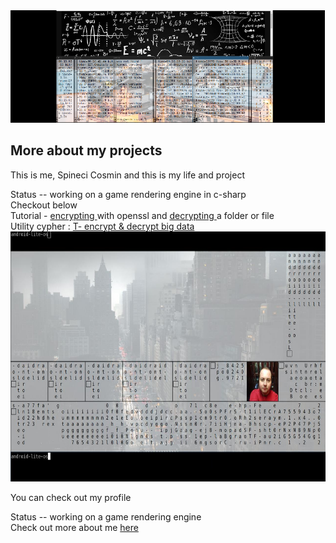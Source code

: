 <DOCTYPE html>
<html>
 <section id="about">
      <img src="ex-bar.png" height="180" alt="">
      <div class="content">
        <h1>More about my projects</h1>
        <p>This is me, Spineci Cosmin and this is my life and project</p>
      </div>
  Status 
  -- working on a game rendering engine in c-sharp
    </section>
 <head> 
Checkout below
 </head>
 <body>

   <div>
    Tutorial -  <a href="https://drspineci.github.io/encrypt2-0.sh" > encrypting </a> with openssl and  <a href="https://drspineci.github.io/decrypt2-0.sh" > decrypting </a> a folder or file 
  </div>
  
  <div>
  Utility cypher : <a href="https://github.com/drspineci/drspineci.github.io/blob/main/t-encrypting-and-decrypting-files.md" > T- encrypt & decrypt big data  </a>
  </div>
  
   <section id="about">
      <img src="trainee.png" height="400" width="600"alt="">
      <div class="content">
        <p>You can check out my profile</p>
      </div>
  Status 
  -- working on a game rendering engine
    </section>
  
 <div>
Check out more about me <a href="https://drspineci.github.io/cv.spineci-PDL.txt" > here</a>
  </div>
  
  
  
 </body>  
  </html>
